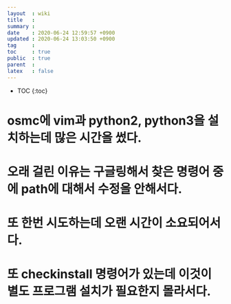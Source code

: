```yaml
---
layout  : wiki
title   : 
summary : 
date    : 2020-06-24 12:59:57 +0900
updated : 2020-06-24 13:03:50 +0900
tag     : 
toc     : true
public  : true
parent  : 
latex   : false
---
```

* TOC
{:toc}

# osmc에 vim과 python2, python3을 설치하는데 많은 시간을 썼다.
# 오래 걸린 이유는 구글링해서 찾은 명령어 중에 path에 대해서 수정을 안해서다.
# 또 한번 시도하는데 오랜 시간이 소요되어서다.
# 또 checkinstall 명령어가 있는데 이것이 별도 프로그램 설치가 필요한지 몰라서다.


